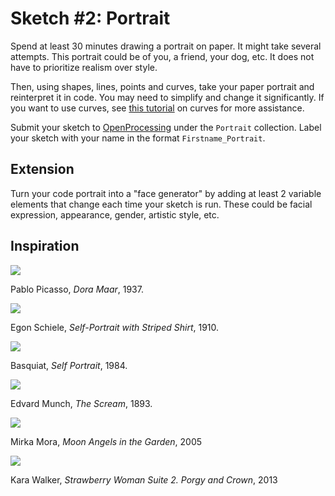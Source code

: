 # Sketch #2: Portrait

Spend at least 30 minutes drawing a portrait on paper. It might take several attempts. This portrait could be of you, a friend, your dog, etc. It does not have to prioritize realism over style.

Then, using shapes, lines, points and curves, take your paper portrait and reinterpret it in code. You may need to simplify and change it significantly. If you want to use curves, see [this tutorial](https://processing.org/tutorials/curves/) on curves for more assistance.

Submit your sketch to [OpenProcessing](https://www.openprocessing.org/class/60310) under the `Portrait` collection. Label your sketch with your name in the format `Firstname_Portrait`.

## Extension

Turn your code portrait into a "face generator" by adding at least 2 variable elements that change each time your sketch is run. These could be facial expression, appearance, gender, artistic style, etc.

## Inspiration

![](https://user-images.githubusercontent.com/2325893/64196445-e15aae00-ce51-11e9-9796-2f4d6cc32744.jpg)

Pablo Picasso, _Dora Maar_, 1937.

![](https://user-images.githubusercontent.com/2325893/64196490-f8999b80-ce51-11e9-8051-5ce2121f1db7.jpeg)

Egon Schiele, _Self-Portrait with Striped Shirt_, 1910.

![](https://user-images.githubusercontent.com/2325893/64196549-1404a680-ce52-11e9-98ed-bcaddbbca7f4.jpg)

Basquiat, _Self Portrait_, 1984.

![](https://user-images.githubusercontent.com/2325893/64196570-254db300-ce52-11e9-9fda-eeee0bc1a373.jpg)

Edvard Munch, _The Scream_, 1893.

![](https://user-images.githubusercontent.com/2325893/64196595-31d20b80-ce52-11e9-9949-e16db1dd7292.jpg)

Mirka Mora, _Moon Angels in the Garden_, 2005

![](https://user-images.githubusercontent.com/2325893/64196629-44e4db80-ce52-11e9-949c-44ae9732cf1d.jpg)

Kara Walker, _Strawberry Woman Suite 2. Porgy and Crown_, 2013
